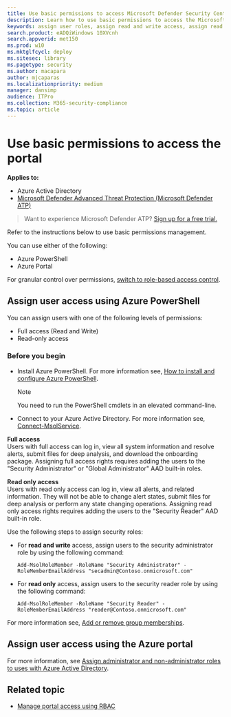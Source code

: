 ```yaml
---
title: Use basic permissions to access Microsoft Defender Security Center
description: Learn how to use basic permissions to access the Microsoft Defender Advanced Threat Protection portal.
keywords: assign user roles, assign read and write access, assign read only access, user, user roles, roles
search.product: eADQiWindows 10XVcnh
search.appverid: met150
ms.prod: w10
ms.mktglfcycl: deploy
ms.sitesec: library
ms.pagetype: security
ms.author: macapara
author: mjcaparas
ms.localizationpriority: medium
manager: dansimp
audience: ITPro
ms.collection: M365-security-compliance
ms.topic: article
---
```


# Use basic permissions to access the portal
**Applies to:**

- Azure Active Directory
- [Microsoft Defender Advanced Threat Protection (Microsoft Defender ATP)](https://go.microsoft.com/fwlink/p/?linkid=2069559)

>Want to experience Microsoft Defender ATP? [Sign up for a free trial.](https://www.microsoft.com/microsoft-365/windows/microsoft-defender-atp?ocid=docs-wdatp-basicaccess-abovefoldlink)

Refer to the instructions below to use basic permissions management.

You can use either of the following:
- Azure PowerShell
-  Azure Portal

For granular control over permissions, [switch to role-based access control](rbac.md).

## Assign user access using Azure PowerShell
You can assign users with one of the following levels of permissions:
- Full access (Read and Write)
- Read-only access

### Before you begin
- Install Azure PowerShell. For more information see, [How to install and configure Azure PowerShell](https://azure.microsoft.com/documentation/articles/powershell-install-configure/).<br>

    > [!NOTE]
    > You need to run the PowerShell cmdlets in an elevated command-line.

- Connect to your Azure Active Directory. For more information see, [Connect-MsolService](https://msdn.microsoft.com/library/dn194123.aspx).

**Full access** <br>
Users with full access can log in, view all system information and resolve alerts, submit files for deep analysis, and download the onboarding package.
Assigning full access rights requires adding the users to the "Security Administrator" or "Global Administrator" AAD built-in roles.

**Read only access** <br>
Users with read only access can log in, view all alerts, and related information.
They will not be able to change alert states, submit files for deep analysis or perform any state changing operations.
Assigning read only access rights requires adding the users to the "Security Reader" AAD built-in role.

Use the following steps to assign security roles:

- For **read and write** access, assign users to the security administrator role by using the following command:
  ```text
  Add-MsolRoleMember -RoleName "Security Administrator" -RoleMemberEmailAddress "secadmin@Contoso.onmicrosoft.com"
  ```
- For **read only** access, assign users to the security reader role by using the following command:
  ```text
  Add-MsolRoleMember -RoleName "Security Reader" -RoleMemberEmailAddress "reader@Contoso.onmicrosoft.com"
  ```

For more information see, [Add or remove group memberships](https://technet.microsoft.com/library/321d532e-407d-4e29-a00a-8afbe23008dd#BKMK_ManageGroups).

## Assign user access using the Azure portal
For more information, see [Assign administrator and non-administrator roles to uses with Azure Active Directory](https://docs.microsoft.com/azure/active-directory/fundamentals/active-directory-users-assign-role-azure-portal).


## Related topic
- [Manage portal access using RBAC](rbac.md)
